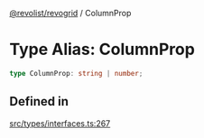 [@revolist/revogrid](README.md) / ColumnProp

# Type Alias: ColumnProp

```ts
type ColumnProp: string | number;
```

## Defined in

[src/types/interfaces.ts:267](https://github.com/revolist/revogrid/blob/52c8861ed92574ba1d5817b32afec294ddb1f986/src/types/interfaces.ts#L267)
